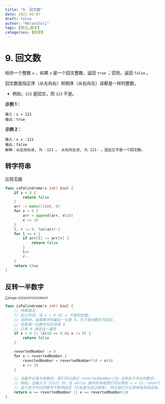 ```yaml
---
title: "9. 回文数"
date: 2022-03-07
draft: false
author: "MelonCholi"
tags: [算法,数学]
categories: [刷题]
---
```


# 9. 回文数

给你一个整数 `x` ，如果 `x` 是一个回文整数，返回 `true` ；否则，返回 `false` 。

回文数是指正序（从左向右）和倒序（从右向左）读都是一样的整数。

- 例如，`121` 是回文，而 `123` 不是。

**示例 1：**

```
输入：x = 121
输出：true
```

**示例 2：**

```
输入：x = -121
输出：false
解释：从左向右读, 为 -121 。 从右向左读, 为 121- 。因此它不是一个回文数。
```

## 转字符串

比较无脑

```go
func isPalindrome(x int) bool {
	if x < 0 {
		return false
	}
	arr := make([]int, 0)
	for x > 0 {
		arr = append(arr, x%10)
		x /= 10
	}
	l, r := 0, len(arr)-1
	for l <= r {
		if arr[l] != arr[r] {
			return false
		}
		l++
		r--
	}
	return true
}
```

## 反转一半数字

<img src="https://markdown-1303167219.cos.ap-shanghai.myqcloud.com/image-20220307230339047.png" alt="image-20220307230339047" style="zoom:67%;" />

```go
func isPalindrome(x int) bool {
	// 特殊情况：
	// 如上所述，当 x < 0 时，x 不是回文数。
	// 同样地，如果数字的最后一位是 0，为了使该数字为回文，
	// 则其第一位数字也应该是 0
	// 只有 0 满足这一属性
	if x < 0 || (x%10 == 0 && x != 0) {
		return false
	}

	revertedNumber := 0
	for x > revertedNumber {
		revertedNumber = revertedNumber*10 + x%10
		x /= 10
	}

	// 当数字长度为奇数时，我们可以通过 revertedNumber/10 去除处于中位的数字。
	// 例如，当输入为 12321 时，在 while 循环的末尾我们可以得到 x = 12，revertedNumber = 123，
	// 由于处于中位的数字不影响回文（它总是与自己相等），所以我们可以简单地将其去除。
	return x == revertedNumber || x == revertedNumber/10
}

```

